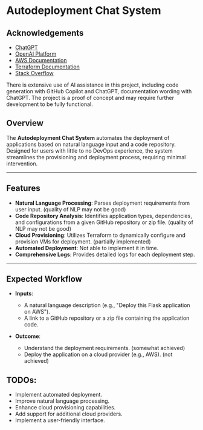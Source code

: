 # Autodeployment Chat System

## Acknowledgements
- [ChatGPT](https://chatgpt.com/)
- [OpenAI Platform](https://platform.openai.com/docs/overview)
- [AWS Documentation](https://docs.aws.amazon.com/)
- [Terraform Documentation](https://www.terraform.io/docs/index.html)
- [Stack Overflow](https://stackoverflow.com/)

There is extensive use of AI assistance in this project, including code generation with GitHub Copilot and
ChatGPT, documentation wording with ChatGPT. The project is a proof of concept and may require further
development to be fully functional.

## Overview
The **Autodeployment Chat System** automates the deployment of applications based on natural language input and a code repository. Designed for users with little to no DevOps experience, the system streamlines the provisioning and deployment process, requiring minimal intervention.

---

## Features
- **Natural Language Processing**: Parses deployment requirements from user input. (quality of NLP may not be good)
- **Code Repository Analysis**: Identifies application types, dependencies, and configurations from a given GitHub repository or zip file. (quality of NLP may not be good)
- **Cloud Provisioning**: Utilizes Terraform to dynamically configure and provision VMs for deployment. (partially implemented)
- **Automated Deployment**: Not able to implement it in time.
- **Comprehensive Logs**: Provides detailed logs for each deployment step.

---

## Expected Workflow
- **Inputs**:
  - A natural language description (e.g., "Deploy this Flask application on AWS").
  - A link to a GitHub repository or a zip file containing the application code.

- **Outcome**:
  - Understand the deployment requirements. (somewhat achieved)
  - Deploy the application on a cloud provider (e.g., AWS). (not achieved)

## TODOs:
- Implement automated deployment.
- Improve natural language processing.
- Enhance cloud provisioning capabilities.
- Add support for additional cloud providers.
- Implement a user-friendly interface.
